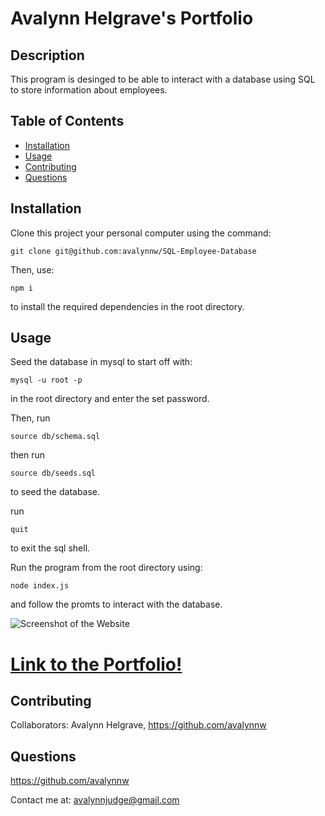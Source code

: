 # Avalynn Helgrave's Portfolio




## Description

This program is desinged to be able to interact with a database using SQL to store information about employees.

## Table of Contents

- [Installation](#installation)
- [Usage](#usage)
- [Contributing](#contributing)
- [Questions](#questions)

## Installation

Clone this project your personal computer using the command: 

	git clone git@github.com:avalynnw/SQL-Employee-Database

Then, use: 

	npm i

 to install the required dependencies in the root directory.

## Usage

Seed the database in mysql to start off with: 

    mysql -u root -p

in the root directory and enter the set password. 

Then, run

    source db/schema.sql
 
then run

    source db/seeds.sql

to seed the database. 

run 

    quit

to exit the sql shell.

Run the program from the root directory using:

	node index.js

and follow the promts to interact with the database.

![Screenshot of the Website](./assets/images/Avalynn_Helgrave's_Portfolio.png)

# [Link to the Portfolio!](https://avalynnw.github.io/Portfolio_AvalynnWinsor/)

## Contributing

Collaborators: Avalynn Helgrave, https://github.com/avalynnw


## Questions

https://github.com/avalynnw

 Contact me at: avalynnjudge@gmail.com

